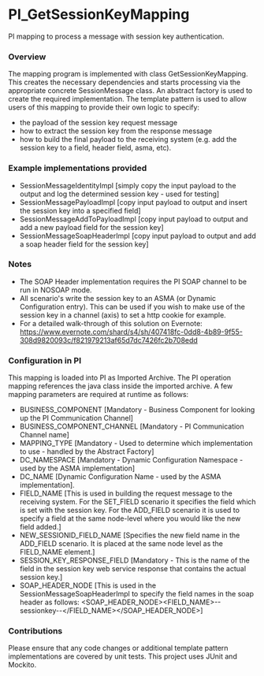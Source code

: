 PI_GetSessionKeyMapping
=======================

PI mapping to process a message with session key authentication.

### Overview
The mapping program is implemented with class GetSessionKeyMapping. This creates the necessary dependencies and starts processing via the appropriate concrete SessionMessage class.
An abstract factory is used to create the required implementation.
The template pattern is used to allow users of this mapping to provide their own logic to specify:
 - the payload of the session key request message
 - how to extract the session key from the response message
 - how to build the final payload to the receiving system (e.g. add the session key to a field, header field, asma, etc).

### Example implementations provided
 - SessionMessageIdentityImpl [simply copy the input payload to the output and log the determined session key - used for testing]
 - SessionMessagePayloadImpl [copy input payload to output and insert the session key into a specified field]
 - SessionMessageAddToPayloadImpl [copy input payload to output and add a new payload field for the session key]
 - SessionMessageSoapHeaderImpl [copy input payload to output and add a soap header field for the session key]


### Notes
 - The SOAP Header implementation requires the PI SOAP channel to be run in NOSOAP mode.
 -  All scenario's write the session key to an ASMA (or Dynamic Configuration entry). This can be used if you wish to make use of the session key in a channel (axis) to set a http cookie for example.
 - For a detailed walk-through of this solution on Evernote: https://www.evernote.com/shard/s4/sh/407418fc-0dd8-4b89-9f55-308d9820093c/f821979213af65d7dc7426fc2b708edd

### Configuration in PI
This mapping is loaded into PI as Imported Archive.
The PI operation mapping references the java class inside the imported archive. A few mapping parameters are required at runtime as follows:
 - BUSINESS_COMPONENT [Mandatory - Business Component for looking up the PI Communication Channel]
 - BUSINESS\_COMPONENT\_CHANNEL [Mandatory - PI Communication Channel name]
 - MAPPING_TYPE [Mandatory - Used to determine which implementation to use - handled by the Abstract Factory]
 - DC\_NAMESPACE [Mandatory - Dynamic Configuration Namespace - used by the ASMA implementation]
 - DC\_NAME [Dynamic Configuration Name - used by the ASMA implementation].
 - FIELD\_NAME [This is used in building the request message to the receiving system. For the SET\_FIELD scenario it specifies the field which is set with the session key. For the ADD_FIELD scenario it is used to specify a field at the same node-level where you would like the new field added.]
 - NEW\_SESSIONID\_FIELD\_NAME [Specifies the new field name in the ADD\_FIELD scenario. It is placed at the same node level as the FIELD\_NAME element.]
 - SESSION\_KEY\_RESPONSE\_FIELD [Mandatory - This is the name of the field in the session key web service response that contains the actual session key.]
 - SOAP\_HEADER\_NODE [This is used in the SessionMessageSoapHeaderImpl to specify the field names in the soap header as follows: \<SOAP\_HEADER\_NODE\>\<FIELD\_NAME\>--sessionkey--\</FIELD\_NAME\>\</SOAP\_HEADER\_NODE\>]


### Contributions
Please ensure that any code changes or additional template pattern implementations are covered by unit tests. This project uses JUnit and Mockito.

